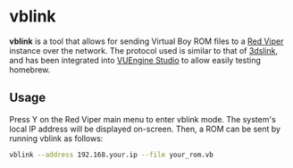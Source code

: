 # vblink
**vblink** is a tool that allows for sending Virtual Boy ROM files to a [Red Viper](https://github.com/skyfloogle/red-viper) instance over the network.
The protocol used is similar to that of [3dslink](https://github.com/devkitPro/3ds-hbmenu?tab=readme-ov-file#netloader), and has been integrated into [VUEngine Studio](https://www.vuengine.dev/) to allow easily testing homebrew.

## Usage
Press Y on the Red Viper main menu to enter vblink mode. The system's local IP address will be displayed on-screen. Then, a ROM can be sent by running vblink as follows:
```sh
vblink --address 192.168.your.ip --file your_rom.vb
```
